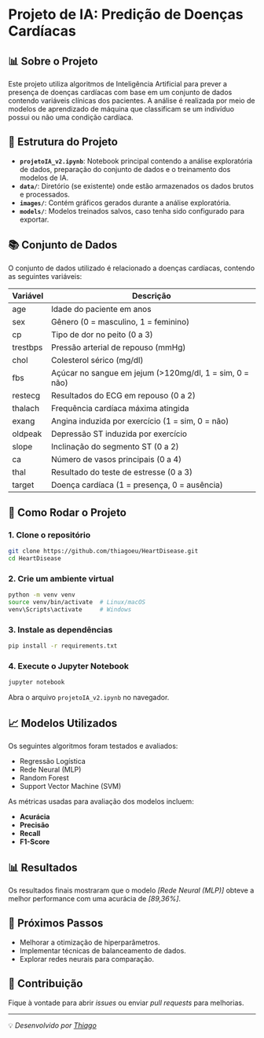 # Projeto de IA: Predição de Doenças Cardíacas

## 📊 Sobre o Projeto

Este projeto utiliza algoritmos de Inteligência Artificial para prever a presença de doenças cardíacas com base em um conjunto de dados contendo variáveis clínicas dos pacientes. A análise é realizada por meio de modelos de aprendizado de máquina que classificam se um indivíduo possui ou não uma condição cardíaca.

## 📁 Estrutura do Projeto
- **`projetoIA_v2.ipynb`**: Notebook principal contendo a análise exploratória de dados, preparação do conjunto de dados e o treinamento dos modelos de IA.
- **`data/`**: Diretório (se existente) onde estão armazenados os dados brutos e processados.
- **`images/`**: Contém gráficos gerados durante a análise exploratória.
- **`models/`**: Modelos treinados salvos, caso tenha sido configurado para exportar.

## 📚 Conjunto de Dados
O conjunto de dados utilizado é relacionado a doenças cardíacas, contendo as seguintes variáveis:

| Variável  | Descrição                                     |
|-----------|-----------------------------------------------|
| age       | Idade do paciente em anos                     |
| sex       | Gênero (0 = masculino, 1 = feminino)          |
| cp        | Tipo de dor no peito (0 a 3)                  |
| trestbps  | Pressão arterial de repouso (mmHg)            |
| chol      | Colesterol sérico (mg/dl)                     |
| fbs       | Açúcar no sangue em jejum (>120mg/dl, 1 = sim, 0 = não) |
| restecg   | Resultados do ECG em repouso (0 a 2)          |
| thalach   | Frequência cardíaca máxima atingida           |
| exang     | Angina induzida por exercício (1 = sim, 0 = não) |
| oldpeak   | Depressão ST induzida por exercício           |
| slope     | Inclinação do segmento ST (0 a 2)             |
| ca        | Número de vasos principais (0 a 4)            |
| thal      | Resultado do teste de estresse (0 a 3)        |
| target    | Doença cardíaca (1 = presença, 0 = ausência)  |

## 🚀 Como Rodar o Projeto

### 1. Clone o repositório
```bash
git clone https://github.com/thiagoeu/HeartDisease.git
cd HeartDisease
```

### 2. Crie um ambiente virtual
```bash
python -m venv venv
source venv/bin/activate  # Linux/macOS
venv\Scripts\activate     # Windows
```

### 3. Instale as dependências
```bash
pip install -r requirements.txt
```

### 4. Execute o Jupyter Notebook
```bash
jupyter notebook
```

Abra o arquivo `projetoIA_v2.ipynb` no navegador.

## 📈 Modelos Utilizados
Os seguintes algoritmos foram testados e avaliados:
- Regressão Logística
- Rede Neural (MLP)
- Random Forest
- Support Vector Machine (SVM)

As métricas usadas para avaliação dos modelos incluem:
- **Acurácia**
- **Precisão**
- **Recall**
- **F1-Score**

## 📊 Resultados
Os resultados finais mostraram que o modelo *[Rede Neural (MLP)]* obteve a melhor performance com uma acurácia de *[89,36%]*.

## 📌 Próximos Passos
- Melhorar a otimização de hiperparâmetros.
- Implementar técnicas de balanceamento de dados.
- Explorar redes neurais para comparação.

## 🤝 Contribuição
Fique à vontade para abrir *issues* ou enviar *pull requests* para melhorias.

---

💡 *Desenvolvido por [Thiago](https://github.com/thiagoeu)*

